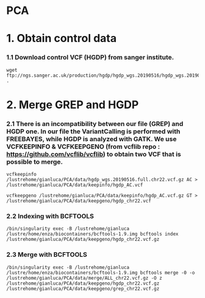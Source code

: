 # PCA

# 1. Obtain control data

### 1.1 Download control VCF (HGDP) from sanger institute.

```
wget ftp://ngs.sanger.ac.uk/production/hgdp/hgdp_wgs.20190516/hgdp_wgs.20190516.full.chr22.vcf.gz . 
```

# 2. Merge GREP and HGDP

### 2.1 There is an incompatibility between our file (GREP) and HGDP one. In our file the VariantCalling is performed with FREEBAYES, while HGDP is analyzed with GATK. We use VCFKEEPINFO & VCFKEEPGENO (from vcflib repo : https://github.com/vcflib/vcflib) to obtain two VCF that is possible to merge.

```
vcfkeepinfo /lustrehome/gianluca/PCA/data/hgdp_wgs.20190516.full.chr22.vcf.gz AC > /lustrehome/gianluca/PCA/data/keepinfo/hgdp_AC.vcf
```
``` 
vcfkeepgeno /lustrehome/gianluca/PCA/data/keepinfo/hgdp_AC.vcf.gz GT > /lustrehome/gianluca/PCA/data/keepgeno/hgdp_chr22.vcf
```

### 2.2 Indexing with BCFTOOLS

```
/bin/singularity exec -B /lustrehome/gianluca /lustre/home/enza/biocontainers/bcftools-1.9.img bcftools index /lustrehome/gianluca/PCA/data/keepgeno/hgdp_chr22.vcf.gz
```

### 2.3 Merge with BCFTOOLS

```
/bin/singularity exec -B /lustrehome/gianluca /lustre/home/enza/biocontainers/bcftools-1.9.img bcftools merge -0 -o /lustrehome/gianluca/PCA/data/merge/ALL_chr22.vcf.gz -O z /lustrehome/gianluca/PCA/data/keepgeno/hgdp_chr22.vcf.gz /lustrehome/gianluca/PCA/data/keepgeno/grep_chr22.vcf.gz
```

